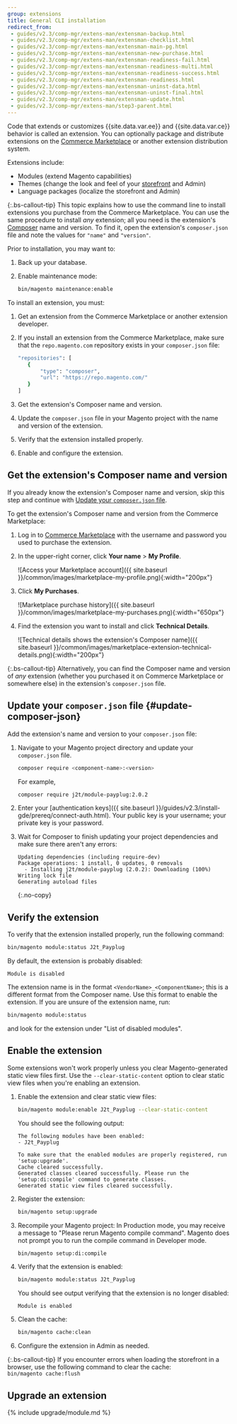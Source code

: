 ```yaml
---
group: extensions
title: General CLI installation
redirect_from:
 - guides/v2.3/comp-mgr/extens-man/extensman-backup.html
 - guides/v2.3/comp-mgr/extens-man/extensman-checklist.html
 - guides/v2.3/comp-mgr/extens-man/extensman-main-pg.html
 - guides/v2.3/comp-mgr/extens-man/extensman-new-purchase.html
 - guides/v2.3/comp-mgr/extens-man/extensman-readiness-fail.html
 - guides/v2.3/comp-mgr/extens-man/extensman-readiness-multi.html
 - guides/v2.3/comp-mgr/extens-man/extensman-readiness-success.html
 - guides/v2.3/comp-mgr/extens-man/extensman-readiness.html
 - guides/v2.3/comp-mgr/extens-man/extensman-uninst-data.html
 - guides/v2.3/comp-mgr/extens-man/extensman-uninst-final.html
 - guides/v2.3/comp-mgr/extens-man/extensman-update.html
 - guides/v2.3/comp-mgr/extens-man/step3-parent.html
---
```


Code that extends or customizes {{site.data.var.ee}} and {{site.data.var.ce}} behavior is called an extension. You can optionally package and distribute extensions on the [Commerce Marketplace](https://marketplace.magento.com) or another extension distribution system.

Extensions include:

-  Modules (extend Magento capabilities)
-  Themes (change the look and feel of your [storefront](https://glossary.magento.com/storefront) and Admin)
-  Language packages (localize the storefront and Admin)

{:.bs-callout-tip}
This topic explains how to use the command line to install extensions you purchase from the Commerce Marketplace. You can use the same procedure to install _any_ extension; all you need is the extension's [Composer](https://glossary.magento.com/composer) name and version. To find it, open the extension's `composer.json` file and note the values for `"name"` and `"version"`.

Prior to installation, you may want to:

1. Back up your database.
1. Enable maintenance mode:

   ```bash
   bin/magento maintenance:enable
   ```

To install an extension, you must:

1. Get an extension from the Commerce Marketplace or another extension developer.
1. If you install an extension from the Commerce Marketplace, make sure that the `repo.magento.com` repository exists in your `composer.json` file:

    ```bash
   "repositories": [
       {
           "type": "composer",
           "url": "https://repo.magento.com/"
       }
   ]
    ```

1. Get the extension's Composer name and version.
1. Update the `composer.json` file in your Magento project with the name and version of the extension.
1. Verify that the extension installed properly.
1. Enable and configure the extension.

## Get the extension's Composer name and version

If you already know the extension's Composer name and version, skip this step and continue with [Update your `composer.json` file](#update-composer-json).

To get the extension's Composer name and version from the Commerce Marketplace:

1. Log in to [Commerce Marketplace](https://marketplace.magento.com) with the username and password you used to purchase the extension.

1. In the upper-right corner, click **Your name** > **My Profile**.

   ![Access your Marketplace account]({{ site.baseurl }}/common/images/marketplace-my-profile.png){:width="200px"}

1. Click **My Purchases**.

   ![Marketplace purchase history]({{ site.baseurl }}/common/images/marketplace-my-purchases.png){:width="650px"}

1. Find the extension you want to install and click **Technical Details**.

   ![Technical details shows the extension's Composer name]({{ site.baseurl }}/common/images/marketplace-extension-technical-details.png){:width="200px"}

{:.bs-callout-tip}
Alternatively, you can find the Composer name and version of _any_ extension (whether you purchased it on Commerce Marketplace or somewhere else) in the extension's `composer.json` file.

## Update your `composer.json` file {#update-composer-json}

Add the extension's name and version to your `composer.json` file:

1. Navigate to your Magento project directory and update your `composer.json` file.

   ```bash
   composer require <component-name>:<version>
   ```

   For example,

   ```bash
   composer require j2t/module-payplug:2.0.2
   ```

1. Enter your [authentication keys]({{ site.baseurl }}/guides/v2.3/install-gde/prereq/connect-auth.html). Your public key is your username; your private key is your password.

1. Wait for Composer to finish updating your project dependencies and make sure there aren't any errors:

   ```terminal
   Updating dependencies (including require-dev)
   Package operations: 1 install, 0 updates, 0 removals
     - Installing j2t/module-payplug (2.0.2): Downloading (100%)
   Writing lock file
   Generating autoload files
   ```
   {:.no-copy}

## Verify the extension

To verify that the extension installed properly, run the following command:

```bash
bin/magento module:status J2t_Payplug
```

By default, the extension is probably disabled:

```terminal
Module is disabled
```

The extension name is in the format `<VendorName>_<ComponentName>`; this is a different format from the Composer name. Use this format to enable the extension. If you are unsure of the extension name, run:

```bash
bin/magento module:status
```

and look for the extension under "List of disabled modules".

## Enable the extension

Some extensions won't work properly unless you clear Magento-generated static view files first. Use the `--clear-static-content` option to clear static view files when you're enabling an extension.

1. Enable the extension and clear static view files:

   ```bash
   bin/magento module:enable J2t_Payplug --clear-static-content
   ```

   You should see the following output:

   ```terminal
   The following modules have been enabled:
   - J2t_Payplug

   To make sure that the enabled modules are properly registered, run 'setup:upgrade'.
   Cache cleared successfully.
   Generated classes cleared successfully. Please run the 'setup:di:compile' command to generate classes.
   Generated static view files cleared successfully.
   ```

1. Register the extension:

   ```bash
   bin/magento setup:upgrade
   ```

1. Recompile your Magento project: In Production mode, you may receive a message to "Please rerun Magento compile command". Magento does not prompt you to run the compile command in Developer mode.

   ```bash
   bin/magento setup:di:compile
   ```

1. Verify that the extension is enabled:

   ```bash
   bin/magento module:status J2t_Payplug
   ```

   You should see output verifying that the extension is no longer disabled:

   ```terminal
   Module is enabled
   ```

1. Clean the cache:

   ```bash
   bin/magento cache:clean
   ```

1. Configure the extension in Admin as needed.

{:.bs-callout-tip}
If you encounter errors when loading the storefront in a browser, use the following command to clear the cache:
<br/>
`bin/magento cache:flush`

## Upgrade an extension

{% include upgrade/module.md %}
